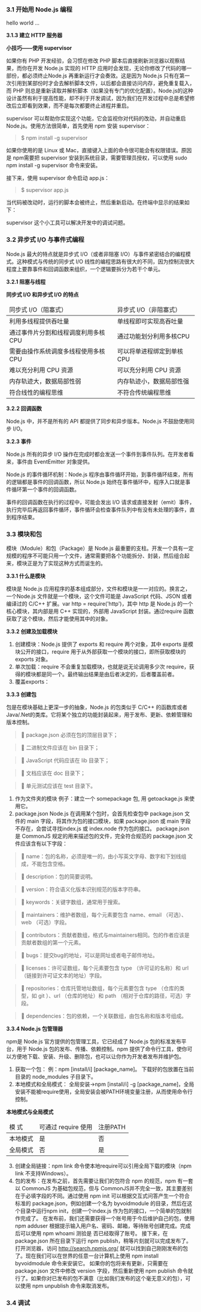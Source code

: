 <h3>3.1 开始用 Node.js 编程</h3>

hello world ...


<b>3.1.3 建立 HTTP 服务器</b>

<b>小技巧——使用 supervisor</b>

如果你有 PHP 开发经验，会习惯在修改 PHP 脚本后直接刷新浏览器以观察结果，而你在开发 Node.js 实现的 HTTP 应用时会发现，无论你修改了代码的哪一部份，都必须终止Node.js 再重新运行才会奏效。这是因为 Node.js 只有在第一次引用到某部份时才会去解析脚本文件，以后都会直接访问内存，避免重复载入，而 PHP 则总是重新读取并解析脚本（如果没有专门的优化配置）。Node.js的这种设计虽然有利于提高性能，却不利于开发调试，因为我们在开发过程中总是希望修改后立即看到效果，而不是每次都要终止进程并重启。

supervisor 可以帮助你实现这个功能，它会监视你对代码的改动，并自动重启 Node.js。使用方法很简单，首先使用 npm 安装 supervisor：

>$ npm install -g supervisor

如果你使用的是 Linux 或 Mac，直接键入上面的命令很可能会有权限错误。原因是 npm需要把 supervisor 安装到系统目录，需要管理员授权，可以使用 sudo npm install -g supervisor 命令来安装。

接下来，使用 supervisor 命令启动 app.js：

>$ supervisor app.js

当代码被改动时，运行的脚本会被终止，然后重新启动。在终端中显示的结果如下：

supervisor 这个小工具可以解决开发中的调试问题。


<h3>3.2 异步式 I/O 与事件式编程</h3>

Node.js 最大的特点就是异步式 I/O（或者非阻塞 I/O）与事件紧密结合的编程模式。这种模式与传统的同步式 I/O 线性的编程思路有很大的不同，因为控制流很大程度上要靠事件和回调函数来组织，一个逻辑要拆分为若干个单元。

<b>3.2.1 阻塞与线程</b>

<b>同步式 I/O 和异步式 I/O 的特点</b>

<table>
    <thead>
    <tr>
        <td>同步式 I/O（阻塞式）</td>
        <td>异步式 I/O（非阻塞式）</td>
    </tr>
    </thead>
    <tbody>
    <tr>
    	<td>利用多线程提供吞吐量</td>
    	<td>单线程即可实现高吞吐量</td>
	</tr>
	<tr>
		<td>通过事件片分割和线程调度利用多核CPU</td>
		<td>通过功能划分利用多核CPU</td>
	</tr>
	<tr>
		<td>需要由操作系统调度多线程使用多核 CPU</td>
		<td>可以将单进程绑定到单核 CPU</td>
	</tr>
	<tr>
		<td>难以充分利用 CPU 资源</td>
		<td>可以充分利用 CPU 资源</td>
	</tr>
	<tr>
		<td>内存轨迹大，数据局部性弱</td>
		<td>内存轨迹小，数据局部性强</td>
	</tr>
	<tr>
		<td>符合线性的编程思维</td>
		<td>不符合传统编程思维</td>
	</tr>
	</tbody>
</table>

<b>3.2.2 回调函数</b>

Node.js 中，并不是所有的 API 都提供了同步和异步版本。Node.js 不鼓励使用同步 I/O。

<b>3.2.3 事件</b>

Node.js 所有的异步 I/O 操作在完成时都会发送一个事件到事件队列。在开发者看来，事件由 EventEmitter 对象提供。

Node.js 的事件循环机制：Node.js 程序由事件循环开始，到事件循环结束，所有的逻辑都是事件的回调函数，所以 Node.js 始终在事件循环中，程序入口就是事件循环第一个事件的回调函数。

事件的回调函数在执行的过程中，可能会发出 I/O 请求或直接发射（emit）事件，执行完毕后再返回事件循环，事件循环会检查事件队列中有没有未处理的事件，直到程序结束。


<h3>3.3 模块和包</h3>

模块（Module）和包（Package）是 Node.js 最重要的支柱。开发一个具有一定规模的程序不可能只用一个文件，通常需要把各个功能拆分、封装，然后组合起来，模块正是为了实现这种方式而诞生的。

<b>3.3.1 什么是模块</b>

模块是 Node.js 应用程序的基本组成部分，文件和模块是一一对应的。换言之，一个Node.js 文件就是一个模块，这个文件可能是 JavaScript 代码、JSON 或者编译过的 C/C++ 扩展。var http = require('http')，其中 http 是 Node.js 的一个核心模块，其内部是用 C++ 实现的，外部用 JavaScript 封装。通过require 函数获取了这个模块，然后才能使用其中的对象。

<b>3.3.2 创建及加载模块</b>

1. 创建模块：Node.js 提供了 exports 和 require 两个对象，其中 exports 是模块公开的接口，require 用于从外部获取一个模块的接口，即所获取模块的 exports 对象。
2. 单次加载：require 不会重复加载模块，也就是说无论调用多少次 require，获得的模块都是同一个。最终输出结果是由后者决定的，后者覆盖前者。
3. 覆盖exports：

<b>3.3.3 创建包</b>

包是在模块基础上更深一步的抽象，Node.js 的包类似于 C/C++ 的函数库或者 Java/.Net的类库。它将某个独立的功能封装起来，用于发布、更新、依赖管理和版本控制。

> package.json 必须在包的顶层目录下；

> 二进制文件应该在 bin 目录下；

> JavaScript 代码应该在 lib 目录下；

> 文档应该在 doc 目录下；

> 单元测试应该在 test 目录下。

1. 作为文件夹的模块 例子：建立一个 somepackage 包, 用 getoackage.js 来使用它。
2. package.json Node.js 在调用某个包时，会首先检查包中 package.json 文件的 main 字段，将其作为包的接口模块，如果 package.json 或 main 字段不存在，会尝试寻找index.js 或 index.node 作为包的接口。
package.json 是 CommonJS 规定的用来描述包的文件，完全符合规范的 package.json 文件应该含有以下字段：

> name：包的名称，必须是唯一的，由小写英文字母、数字和下划线组成，不能包含空格。

> description：包的简要说明。

> version：符合语义化版本识别规范的版本字符串。

> keywords：关键字数组，通常用于搜索。

> maintainers：维护者数组，每个元素要包含 name、email （可选）、web （可选）字段。

> contributors：贡献者数组，格式与maintainers相同。包的作者应该是贡献者数组的第一个元素。

> bugs：提交bug的地址，可以是网址或者电子邮件地址。

> licenses：许可证数组，每个元素要包含 type （许可证的名称）和 url （链接到许可证文本的地址）字段。

> repositories：仓库托管地址数组，每个元素要包含 type （仓库的类型，如 git ）、url （仓库的地址）和 path （相对于仓库的路径，可选）字段。

> dependencies：包的依赖，一个关联数组，由包名称和版本号组成。

<b>3.3.4 Node.js 包管理器</b>

npm是 Node.js 官方提供的包管理工具，它已经成了 Node.js 包的标准发布平台，用于 Node.js 包的发布、传播、依赖控制。npm 提供了命令行工具，使你可以方便地下载、安装、升级、删除包，也可以让你作为开发者发布并维护包。

1. 获取一个包： 例：npm [install/i] [package_name]。 下载好的包放置在当前目录的 node_modules 子目录下。
2. 本地模式和全局模式： 全局安装->npm [install/i] -g [package_name]，全局安装不能被require使用，全局安装会被PATH环境变量注册，从而使用命令行控制。

<b>本地模式与全局模式</b>

<table>
    <thead>
	    <tr>
	        <td>模 式</td>
	        <td>可通过 require 使用</td>
	        <td>注册PATH</td>
	    </tr>
    </thead>
    <tbody>
	    <tr>
	    	<td>本地模式</td>
	    	<td>是</td>
	    	<td>否</td>
		</tr>
		<tr>
	    	<td>全局模式</td>
	    	<td>否</td>
	    	<td>是</td>
		</tr>
	</tbody>
</table>

3. 创建全局链接：npm link 命令使本地require可以引用全局下载的模块（npm link 不支持Windows）。
4. 包的发布：在发布之前，首先需要让我们的包符合 npm 的规范，npm 有一套以 CommonJS 为基础包规范，但与 CommonJS并不完全一致，其主要差别在于必填字段的不同。通过使用 npm init 可以根据交互式问答产生一个符合标准的 package.json，例如创建一个名为 byvoidmodule 的目录，然后在这个目录中运行npm init，创建一个index.js 作为包的接口，一个简单的包就制作完成了。
在发布前，我们还需要获得一个账号用于今后维护自己的包，使用 npm adduser 根据提示输入用户名、密码、邮箱，等待账号创建完成。完成后可以使用 npm whoami 测验是	否已经取得了账号。
接下来，在 package.json 所在目录下运行 npm publish，稍等片刻就可以完成发布了。
打开浏览器，访问 http://search.npmjs.org/ 就可以找到自己刚刚发布的包了。现在我们可以在世界的任意一台计算机上使用 npm install byvoidmodule 命令来安装它。
如果你的包将来有更新，只需要在 package.json 文件中修改 version 字段，然后重新使用 npm publish 命令就行了。如果你对已发布的包不满意（比如我们发布的这个毫无意义的包），可以使用 npm unpublish 命令来取消发布。


<h3>3.4 调试</h3>